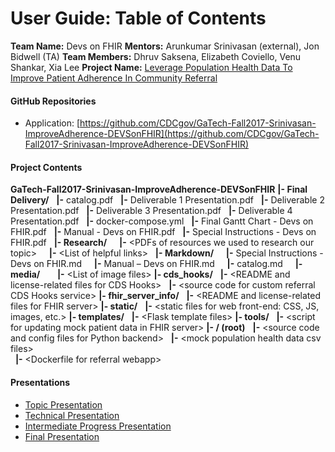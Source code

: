 # User Guide: Table of Contents #

**Team Name:** Devs on FHIR
**Mentors:** Arunkumar Srinivasan (external), Jon Bidwell (TA)
**Team Members:** Dhruv Saksena, Elizabeth Coviello, Venu Shankar, Xia Lee
**Project Name:** [Leverage Population Health Data To Improve Patient Adherence In Community Referral](http://cs6440.gatech.edu/wp-content/uploads/sites/634/2017/09/10.-CatalogPageCDCSrinivasan-Loonsk.pdf)

#### GitHub Repositories
* Application: [https://github.com/CDCgov/GaTech-Fall2017-Srinivasan-ImproveAdherence-DEVSonFHIR](https://github.com/CDCgov/GaTech-Fall2017-Srinivasan-ImproveAdherence-DEVSonFHIR)

#### Project Contents
**GaTech-Fall2017-Srinivasan-ImproveAdherence-DEVSonFHIR**
**|- Final Delivery/**
&nbsp;&nbsp;**|-** catalog.pdf
&nbsp;&nbsp;**|-** Deliverable 1 Presentation.pdf
&nbsp;&nbsp;**|-** Deliverable 2 Presentation.pdf
&nbsp;&nbsp;**|-** Deliverable 3 Presentation.pdf
&nbsp;&nbsp;**|-** Deliverable 4 Presentation.pdf
&nbsp;&nbsp;**|-** docker-compose.yml
&nbsp;&nbsp;**|-** Final Gantt Chart - Devs on FHIR.pdf
&nbsp;&nbsp;**|-** Manual - Devs on FHIR.pdf
&nbsp;&nbsp;**|-** Special Instructions - Devs on FHIR.pdf
&nbsp;&nbsp;**|- Research/**
&nbsp;&nbsp;&nbsp;&nbsp;**|-** \<PDFs of resources we used to research our topic>
&nbsp;&nbsp;&nbsp;&nbsp;**|-** \<List of helpful links>
&nbsp;&nbsp;**|- Markdown/**
&nbsp;&nbsp;&nbsp;&nbsp;**|-** Special Instructions - Devs on FHIR.md
&nbsp;&nbsp;&nbsp;&nbsp;**|-** Manual – Devs on FHIR.md
&nbsp;&nbsp;&nbsp;&nbsp;**|-** catalog.md
&nbsp;&nbsp;&nbsp;&nbsp;**|- media/**
&nbsp;&nbsp;&nbsp;&nbsp;&nbsp;&nbsp;**|-** \<List of image files>
**|- cds_hooks/**
&nbsp;&nbsp;**|-** \<README and license-related files for CDS Hooks>
&nbsp;&nbsp;**|-** \<source code for custom referral CDS Hooks service>
**|- fhir_server_info/**
&nbsp;&nbsp;**|-** \<README and license-related files for FHIR server>
**|- static/**
&nbsp;&nbsp;**|-** \<static files for web front-end: CSS, JS, images, etc.>
**|- templates/**
&nbsp;&nbsp;**|-** \<Flask template files>
**|- tools/**
&nbsp;&nbsp;**|-** \<script for updating mock patient data in FHIR server>
**|- / (root)**
&nbsp;&nbsp;**|-** \<source code and config files for Python backend>
&nbsp;&nbsp;**|-** \<mock population health data csv files>   
&nbsp;&nbsp;**|-** \<Dockerfile for referral webapp>

#### Presentations
* [Topic Presentation](https://www.youtube.com/watch?v=Nlz-MPmwsL4)
* [Technical Presentation](https://www.youtube.com/watch?v=1kvrpz1zv8w)
* [Intermediate Progress Presentation](https://www.youtube.com/watch?v=zSZJILhn2GA)
* [Final Presentation](https://www.youtube.com/watch?v=rQq5PLJGuak)
 

